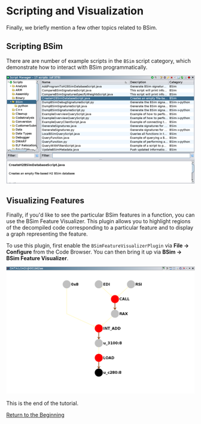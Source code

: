 # Scripting and Visualization

Finally, we briefly mention a few other topics related to BSim.

## Scripting BSim

There are are number of example scripts in the ``BSim`` script category, which demonstrate how to interact with BSim programmatically.

![script manager](images/script_manager.png)

## Visualizing Features

Finally, if you'd like to see the particular BSim features in a function, you can use the BSim Feature Visualizer.
This plugin allows you to highlight regions of the decompiled code corresponding to a particular feature and to display a graph representing the feature.

To use this plugin, first enable the ``BSimFeatureVisualizerPlugin`` via **File -> Configure** from the Code Browser.
You can then bring it up via **BSim -> BSim Feature Visualizer**.

![feature visualizer](images/feature_visualizer.png)

This is the end of the tutorial.

[Return to the Beginning](README.md)
